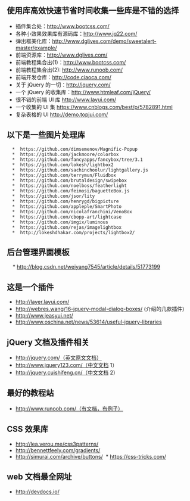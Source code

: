 ## 使用库高效快速节省时间收集一些库是不错的选择
* 插件集合处：http://www.bootcss.com/
* 各种小效果效果库有源码库：http://www.jq22.com/
* 弹出框美化库：http://www.dglives.com/demo/sweetalert-master/example/
* 前端资源库：http://www.dglives.com/
* 前端教程集合出(1)：http://www.bootcss.com/
* 前端教程集合出(2): http://www.runoob.com/
* 前端开发仓库：http://code.ciaoca.com/
* 关于 jQuery 的一切：http://jquery.com/
* 一个 jQuery 的收集库：http://www.htmleaf.com/jQuery/
* 很不错的前端 UI 库 http://www.layui.com/
* 一个收集的 UI 集 https://www.cnblogs.com/best/p/5782891.html
* 复杂表格的 UI http://demo.topjui.com/
## 以下是一些图片处理库
      *  https://github.com/dimsemenov/Magnific-Popup
      *  https://github.com/jackmoore/colorbox
      *  https://github.com/fancyapps/fancybox/tree/3.1
      *  https://github.com/lokesh/lightbox2
      *  https://github.com/sachinchoolur/lightgallery.js
      *  https://github.com/terrymun/Fluidbox
      *  https://github.com/brutaldesign/swipebox
      *  https://github.com/noelboss/featherlight
      *  https://github.com/feimosi/baguetteBox.js
      *  https://github.com/jsor/lity
      *  https://github.com/henrygd/bigpicture
      *  https://github.com/appleple/SmartPhoto
      *  https://github.com/nicolafranchini/VenoBox
      *  https://github.com/cbopp-art/lightcase
      *  https://github.com/imgix/luminous
      *  https://github.com/rejas/imagelightbox
      *  http://lokeshdhakar.com/projects/lightbox2/
## 后台管理界面模板
     * http://blog.csdn.net/weiyang7545/article/details/51773199

## 这是一个插件
 * http://layer.layui.com/
 * http://webres.wang/16-jquery-modal-dialog-boxes/ (介绍的几款插件)
 * http://www.jeasyui.net/
 * http://www.oschina.net/news/53614/useful-jquery-libraries

## jQuery 文档及插件相关
 * http://jquery.com/（英文原文文档）
 * http://www.jquery123.com/（中文文档 1）
 * http://jquery.cuishifeng.cn/（中文文档 2）

## 最好的教程站
* http://www.runoob.com/（有文档，有例子）

## CSS 效果库
  * http://lea.verou.me/css3patterns/
  * http://bennettfeely.com/gradients/
  * http://simurai.com/archive/buttons/
  * https://css-tricks.com/
  
## web 文档最全网址
 * http://devdocs.io/
